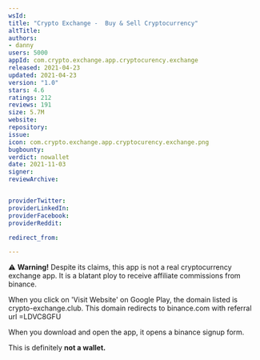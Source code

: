 ```yaml
---
wsId: 
title: "Crypto Exchange -  Buy & Sell Cryptocurrency"
altTitle: 
authors:
- danny
users: 5000
appId: com.crypto.exchange.app.cryptocurency.exchange
released: 2021-04-23
updated: 2021-04-23
version: "1.0"
stars: 4.6
ratings: 212
reviews: 191
size: 5.7M
website: 
repository: 
issue: 
icon: com.crypto.exchange.app.cryptocurency.exchange.png
bugbounty: 
verdict: nowallet
date: 2021-11-03
signer: 
reviewArchive:


providerTwitter: 
providerLinkedIn: 
providerFacebook: 
providerReddit: 

redirect_from:

---
```



⚠️ **Warning!** Despite its claims, this app is not a real cryptocurrency exchange app. It is a blatant ploy to receive affiliate commissions from binance. 

When you click on 'Visit Website' on Google Play, the domain listed is crypto-exchange.club. This domain redirects to binance.com with referral url =LDVC8GFU

When you download and open the app, it opens a binance signup form.

This is definitely **not a wallet.**


